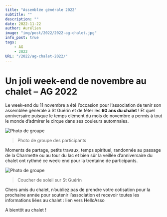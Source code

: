 ```yaml
---
title: "Assemblée générale 2022"
subtitle: ""
description: ""
date: 2022-11-22
author: Aurélien
image: "img/post/2022/2022-ag-chalet.jpg"
info_post: true
tags:
    - AG
    - 2022
URL: "/2022/ag-chalet-2022/"
---
```


# **Un joli week-end de novembre au chalet – AG 2022**


Le week-end du 11 novembre a été l’occasion pour l’association de tenir son assemblée générale à St Guérin et de fêter les **60 ans du chalet** ! Et quel anniversaire puisque le temps clément du mois de novembre a permis à tout le monde d’admirer le cirque dans ses couleurs automnales.

![Photo de groupe](/img/post/2022/2022-ag-chalet_1.jpg)
> Photo de groupe des participants

Moments de partage, petits travaux, temps spirituel, randonnée au passage de la Charmette ou au tour du lac et bien sûr la veillée d’anniversaire du chalet ont rythmé ce week-end pour la trentaine de participants.


![Photo de groupe](/img/post/2022/2022-ag-chalet_2.jpg)
> Coucher de soleil sur St Guérin

Chers amis du chalet, n’oubliez pas de prendre votre cotisation pour la prochaine année pour soutenir l’association et recevoir toutes les informations liées au chalet : lien vers HelloAsso

A bientôt au chalet !

